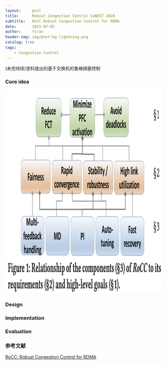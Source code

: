 ```yaml
---
layout:     post
title:      Robust Congestion Control CoNEXT 2020
subtitle:   RoCC Robust Congestion Control for RDMA
date:       2021-07-02
author:     Yiran
header-img: img/post-bg-ligntning.png
catalog: true
tags:
    - Congestion Control
---
```


(未完待续)思科提出的基于交换机的鲁棒拥塞控制

### Core idea


<img width="800" height="650" src="/img/post-rocc-1.png"/>


### Design


### Implementation





### Evaluation





### 参考文献

[RoCC: Robust Congestion Control for RDMA](https://www.cs.purdue.edu/homes/fahmy/papers/2020conext.pdf)
